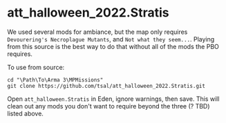 ﻿# att_halloween_2022.Stratis

We used several mods for ambiance, but the map only requires `Devourering's Necroplague Mutants`, and `Not what they seem...`. Playing from this source is the best way to do that without all of the mods the PBO requires.

To use from source:

```
cd "\Path\To\Arma 3\MPMissions"
git clone https://github.com/tsal/att_halloween_2022.Stratis.git
```

Open `att_halloween.Stratis` in Eden, ignore warnings, then save. This will clean out any mods you don't want to require beyond the three (? TBD) listed above.
